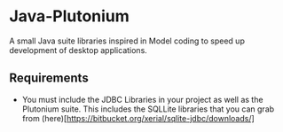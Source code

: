 # Java-Plutonium

A small Java suite libraries inspired in Model coding to speed up development of desktop applications.

## Requirements

- You must include the JDBC Libraries in your project as well as the Plutonium suite. This includes the SQLLite libraries that you can grab from (here)[https://bitbucket.org/xerial/sqlite-jdbc/downloads/]
